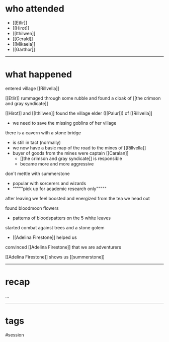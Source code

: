 # who attended

- [[Etlir]]
- [[Hirot]]
- [[Ithilwen]]
- [[Gerald]]
- [[Mikaela]]
- [[Garthor]]

---
# what happened

entered village [[Rillvella]]

[[Etlir]] rummaged through some rubble and found a cloak of [[the crimson and gray syndicate]]

[[Hirot]] and [[Ithilwen]] found the village elder ([[Palur]]) of [[Rillvella]]
- we need to save the missing goblins of her village

there is a cavern with a stone bridge
- is still in tact (normally)
- we now have a basic map of the road to the mines of [[Rillvella]]
- buyer of goods from the mines were captain [[Caralan]]
	- [[the crimson and gray syndicate]] is responsible
	- became more and more aggressive

don't mettle with summerstone
- popular with sorcerers and wizards
- """""pick up for academic research only"""""

after leaving we feel boosted and energized from the tea we head out

found bloodmoon flowers
- patterns of bloodspatters on the 5 white leaves

started combat against trees and a stone golem
- [[Adelina Firestone]] helped us

convinced [[Adelina Firestone]] that we are adventurers

[[Adelina Firestone]] shows us [[summerstone]]


---
# recap

...

---
# tags

#session